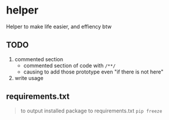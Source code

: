 # helper

Helper to make life easier, and effiency btw

## TODO

1. commented section
	- commented section of code with `/**/`
	- causing to add those prototype even "if there is not here"
1. write usage

## requirements.txt

> to output installed package to requirements.txt
`pip freeze`
